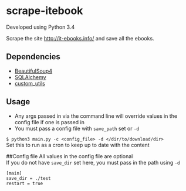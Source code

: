 # scrape-itebook

Developed using Python 3.4

Scrape the site http://it-ebooks.info/ and save all the ebooks.

## Dependencies
- [BeautifulSoup4](https://pypi.python.org/pypi/beautifulsoup4)
- [SQLAlchemy](https://pypi.python.org/pypi/SQLAlchemy)
- [custom_utils](https://github.com/xtream1101/custom-utils)

## Usage
- Any args passed in via the command line will override values in the config file if one is passed in
- You must pass a config file with `save_path` set or `-d` 

`$ python3 main.py -c <config_file> -d </dir/to/download/dir>`  
Set this to run as a cron to keep up to date with the content


##Config file
All values in the config file are optional  
If you do not have `save_dir` set here, you must pass in the path using `-d`  
```
[main]
save_dir = ./test
restart = true
```
